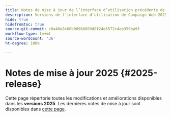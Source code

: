 ```yaml
---
title: Notes de mise à jour de l’interface d’utilisation précédente de Campaign v8 Web
description: Versions de l’interface d’utilisation de Campaign Web 2025
hide: true
hidefromtoc: true
source-git-commit: c0a40e8c68b009b6803d8f24e6572c4ea359ba9f
workflow-type: tm+mt
source-wordcount: '36'
ht-degree: 100%

---
```


# Notes de mise à jour 2025 {#2025-release}

Cette page répertorie toutes les modifications et améliorations disponibles dans les **versions 2025**. Les dernières notes de mise à jour sont disponibles dans [cette page](release-notes.md).


